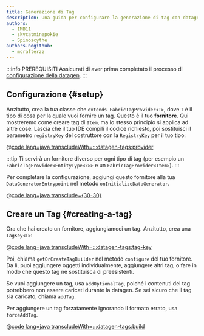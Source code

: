```yaml
---
title: Generazione di Tag
description: Una guida per configurare la generazione di tag con datagen.
authors:
  - IMB11
  - skycatminepokie
  - Spinoscythe
authors-nogithub:
  - mcrafterzz
---
```


:::info PREREQUISITI
Assicurati di aver prima completato il processo di [configurazione della datagen](./setup).
:::

## Configurazione {#setup}

Anzitutto, crea la tua classe che `extends FabricTagProvider<T>`, dove `T` è il tipo di cosa per la quale vuoi fornire un tag. Questo è il tuo **fornitore**. Qui mostreremo come creare tag di `Item`, ma lo stesso principio si applica ad altre cose. Lascia che il tuo IDE compili il codice richiesto, poi sostituisci il parametro `registryKey` del costruttore con la `RegistryKey` per il tuo tipo:

@[code lang=java transcludeWith=:::datagen-tags:provider](@/reference/1.21.8/src/client/java/com/example/docs/datagen/FabricDocsReferenceItemTagProvider.java)

:::tip
Ti servirà un fornitore diverso per ogni tipo di tag (per esempio un `FabricTagProvider<EntityType<?>>` e un `FabricTagProvider<Item>`).
:::

Per completare la configurazione, aggiungi questo fornitore alla tua `DataGeneratorEntrypoint` nel metodo `onInitializeDataGenerator`.

@[code lang=java transclude={30-30}](@/reference/1.21.8/src/client/java/com/example/docs/datagen/FabricDocsReferenceDataGenerator.java)

## Creare un Tag {#creating-a-tag}

Ora che hai creato un fornitore, aggiungiamoci un tag. Anzitutto, crea una `TagKey<T>`:

@[code lang=java transcludeWith=:::datagen-tags:tag-key](@/reference/1.21.8/src/client/java/com/example/docs/datagen/FabricDocsReferenceItemTagProvider.java)

Poi, chiama `getOrCreateTagBuilder` nel metodo `configure` del tuo fornitore. Da lì, puoi aggiungere oggetti individualmente, aggiungere altri tag, o fare in modo che questo tag ne sostituisca di preesistenti.

Se vuoi aggiungere un tag, usa `addOptionalTag`, poiché i contenuti del tag potrebbero non essere caricati durante la datagen. Se sei sicuro che il tag sia caricato, chiama `addTag`.

Per aggiungere un tag forzatamente ignorando il formato errato, usa `forceAddTag`.

@[code lang=java transcludeWith=:::datagen-tags:build](@/reference/1.21.8/src/client/java/com/example/docs/datagen/FabricDocsReferenceItemTagProvider.java)
